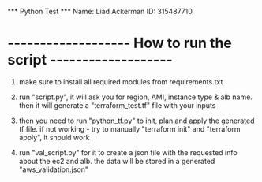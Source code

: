 *** Python Test ***
 Name: Liad Ackerman
 ID: 315487710

 # ------------------- How to run the script ------------------- #

 1. make sure to install all required modules from requirements.txt
 
 2. run "script.py", it will ask you for region, AMI, instance type & alb name.
 then it will generate a "terraform_test.tf" file with your inputs

 3. then you need to run "python_tf.py" to init, plan and apply the generated tf file.
 if not working - try to manually "terraform init" and "terraform apply", it should work

 4. run "val_script.py" for it to create a json file with the requested info about
 the ec2 and alb. the data will be stored in a generated "aws_validation.json"